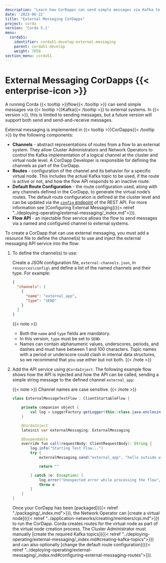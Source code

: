 ```yaml
---
description: "Learn how CorDapps can send simple messages via Kafka to external systems using the external messaging API service."
date: '2023-06-22'
title: "External Messaging CorDapps"
project: corda
version: 'Corda 5.1'
menu:
  corda51:
    identifier: corda51-develop-external-messaging
    parent: corda51-develop
    weight: 7050
section_menu: corda51
---
```


# External Messaging CorDapps {{< enterprise-icon >}}

A running Corda {{< tooltip >}}flow{{< /tooltip >}} can send simple messages via {{< tooltip >}}Kafka{{< /tooltip >}} to external systems.
In {{< version >}}, this is limited to sending messages, but a future version will support both send and send-and-receive messages.

External messaging is implemented in {{< tooltip >}}CorDapps{{< /tooltip >}} by the following components:

* **Channels** - abstract representations of routes from a flow to an external system. They allow Cluster Administrators and Network Operators to control the Kafka implementation of a logical channel at the cluster and virtual node level. A CorDapp Developer is responsible for defining the channels as part of the CorDapp.
* **Routes** - configuration of the channel and its behavior for a specific virtual node. This includes the actual Kafka topic to be used, if the route is active or not, and how the flow API responds to an inactive route.
* **Default Route Configuration** - the route configuration used, along with any channels defined in the CorDapp, to generate the virtual node’s routes. The default route configuration is defined at the cluster level and can be updated via the <a href="../reference/rest-api/openapi.html#tag/Configuration-API/operation/put_config">`config` endpoint</a> of the REST API. For more information see [Configuring External Messaging]({{< relref "../deploying-operating/external-messaging/_index.md">}}).
* **Flow API** - an injectable flow service allows the flow to send messages via a named and configured channel to external systems.

To create a CorDapp that can use external messaging, you must add a resource file to define the channel(s) to use and inject the external messaging API service into the flow:

1. To define the channel(s) to use:

   Create a JSON configuration file, `external-channels.json`, in `resources\config\` and define a list of the named channels and their type. For example:
   ```json
   {
     "channels": [
       {
         "name": "external_app",
         "type": "SEND"
       }
     ]
   }
   ```
   {{< note >}}
   * Both the `name` and `type` fields are mandatory.
   * In this version, `type` must be set to `SEND`.
   * Names can contain alphanumeric values, underscores, periods, and dashes and must have between 1 and 100 characters. Topic names with a period or underscore could clash in internal data structures, so we recommend that you use either but not both.
   {{< /note >}}

2. Add the API service using `@CordaInject`. The following example flow shows how the API is injected and how the API can be called, sending a simple string message to the defined channel `external_app`:  

   {{< note >}}
   Channel names are case sensitive.
   {{< /note >}}

   ```java
   class ExternalMessageTestFlow : ClientStartableFlow {
   
       private companion object {
           val log = LoggerFactory.getLogger(this::class.java.enclosingClass)
       }

       @CordaInject
       lateinit var externalMessaging: ExternalMessaging

       @Suspendable
       override fun call(requestBody: ClientRequestBody): String {
           log.info("Starting Test Flow...")
           try {
               externalMessaging.send("external_app", "hello outside world!")

               return ""

           } catch (e: Exception) {
               log.error("Unexpected error while processing the flow", e)
               throw e
           }
       }
   }
   ```

   Once your CorDapp has been [packaged]({{< relref "./packaging/_index.md">}}), the Network Operator can [create a virtual node]({{< relref "../application-networks/creating/members/cpi.md">}}) to run the CorDapp. Corda creates routes for the virtual node as part of the virtual node creation process.  The Cluster Administrator must manually [create the required Kafka topics]({{< relref "../deploying-operating/external-messaging/_index.md#creating-kafka-topics">}}) and can also optionally [change the default route configuration]({{< relref "../deploying-operating/external-messaging/_index.md#configuring-external-messaging-routes">}}).
